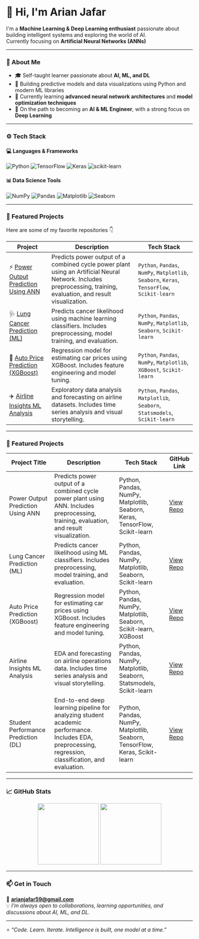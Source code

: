 # 👋 Hi, I'm Arian Jafar

I'm a **Machine Learning & Deep Learning enthusiast** passionate about building intelligent systems and exploring the world of AI.  
Currently focusing on **Artificial Neural Networks (ANNs)**

---

### 🧠 About Me
- 🎓 Self-taught learner passionate about **AI, ML, and DL**
- 🚀 Building predictive models and data visualizations using Python and modern ML libraries
- 🌱 Currently learning **advanced neural network architectures** and **model optimization techniques**
- 🎯 On the path to becoming an **AI & ML Engineer**, with a strong focus on **Deep Learning**

---

### ⚙️ Tech Stack

#### 💻 Languages & Frameworks  
![Python](https://img.shields.io/badge/Python-3776AB?style=for-the-badge&logo=python&logoColor=white)
![TensorFlow](https://img.shields.io/badge/TensorFlow-FF6F00?style=for-the-badge&logo=tensorflow&logoColor=white)
![Keras](https://img.shields.io/badge/Keras-D00000?style=for-the-badge&logo=keras&logoColor=white)
![scikit-learn](https://img.shields.io/badge/scikit--learn-F7931E?style=for-the-badge&logo=scikit-learn&logoColor=white)

#### 📊 Data Science Tools  
![NumPy](https://img.shields.io/badge/Numpy-013243?style=for-the-badge&logo=numpy&logoColor=white)
![Pandas](https://img.shields.io/badge/Pandas-150458?style=for-the-badge&logo=pandas&logoColor=white)
![Matplotlib](https://img.shields.io/badge/Matplotlib-11557C?style=for-the-badge&logo=matplotlib&logoColor=white)
![Seaborn](https://img.shields.io/badge/Seaborn-009688?style=for-the-badge&logo=python&logoColor=white)

---

### 📂 Featured Projects  
Here are some of my favorite repositories 👇

| Project | Description | Tech Stack |
|--------|-------------|------------|
| ⚡ [Power Output Prediction Using ANN](https://github.com/ArianJr/power-output-prediction-ann) | Predicts power output of a combined cycle power plant using an Artificial Neural Network. Includes preprocessing, training, evaluation, and result visualization. | `Python`, `Pandas`, `NumPy`, `Matplotlib`, `Seaborn`, `Keras`, `TensorFlow`, `Scikit-learn` |
| 🩺 [Lung Cancer Prediction (ML)](https://github.com/ArianJr/lung-cancer-prediction-ml) | Predicts cancer likelihood using machine learning classifiers. Includes preprocessing, model training, and evaluation. | `Python`, `Pandas`, `NumPy`, `Matplotlib`, `Seaborn`, `Scikit-learn` |
| 🚗 [Auto Price Prediction (XGBoost)](https://github.com/ArianJr/autoprice-prediction-xgboost) | Regression model for estimating car prices using XGBoost. Includes feature engineering and model tuning. | `Python`, `Pandas`, `NumPy`, `Matplotlib`, `XGBoost`, `Scikit-learn` |
| ✈️ [Airline Insights ML Analysis](https://github.com/ArianJr/airlineinsights-ml-analysis) | Exploratory data analysis and forecasting on airline datasets. Includes time series analysis and visual storytelling. | `Python`, `Pandas`, `Matplotlib`, `Seaborn`, `Statsmodels`, `Scikit-learn` |


---

### 🚀 Featured Projects

| Project Title                             | Description                                                                 | Tech Stack                                                                 | GitHub Link                                                                 |
|-------------------------------------------|-----------------------------------------------------------------------------|----------------------------------------------------------------------------|------------------------------------------------------------------------------|
| Power Output Prediction Using ANN         | Predicts power output of a combined cycle power plant using ANN. Includes preprocessing, training, evaluation, and result visualization. | Python, Pandas, NumPy, Matplotlib, Seaborn, Keras, TensorFlow, Scikit-learn | [View Repo](https://github.com/ArianJr/power-output-prediction-ann)         |
| Lung Cancer Prediction (ML)               | Predicts cancer likelihood using ML classifiers. Includes preprocessing, model training, and evaluation. | Python, Pandas, NumPy, Matplotlib, Seaborn, Scikit-learn                    | [View Repo](https://github.com/ArianJr/lung-cancer-prediction-ml)           |
| Auto Price Prediction (XGBoost)           | Regression model for estimating car prices using XGBoost. Includes feature engineering and model tuning. | Python, Pandas, NumPy, Matplotlib, Seaborn, Scikit-learn, XGBoost           | [View Repo](https://github.com/ArianJr/auto-price-prediction-xgboost)       |
| Airline Insights ML Analysis              | EDA and forecasting on airline operations data. Includes time series analysis and visual storytelling. | Python, Pandas, NumPy, Matplotlib, Seaborn, Statsmodels, Scikit-learn       | [View Repo](https://github.com/ArianJr/airline-insights-ml-analysis)        |
| Student Performance Prediction (DL)       | End-to-end deep learning pipeline for analyzing student academic performance. Includes EDA, preprocessing, regression, classification, and evaluation. | Python, Pandas, NumPy, Matplotlib, Seaborn, TensorFlow, Keras, Scikit-learn | [View Repo](https://github.com/ArianJr/student-performance-deep-learning)   |

---

### 📈 GitHub Stats

<p align="center">
  <img src="https://github-readme-stats.vercel.app/api?username=ArianJr&show_icons=true&theme=default&hide_border=false&count_private=true" height="165" />
  <img src="https://github-readme-stats.vercel.app/api/top-langs/?username=ArianJr&layout=compact&theme=default&hide_border=false" height="165" />
</p>

---

### 📫 Get in Touch
📧 **arianjafar59@gmail.com**  
💡 *I’m always open to collaborations, learning opportunities, and discussions about AI, ML, and DL.*

---

⭐ *“Code. Learn. Iterate. Intelligence is built, one model at a time.”*
